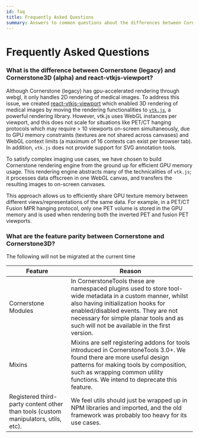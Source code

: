 ```yaml
---
id: faq
title: Frequently Asked Questions
summary: Answers to common questions about the differences between Cornerstone legacy and Cornerstone3D, including design choices, architectural changes, and feature comparisons
---
```


# Frequently Asked Questions

### What is the difference between Cornerstone (legacy) and Cornerstone3D (alpha) and react-vtkjs-viewport?

Although Cornerstone (legacy) has gpu-accelerated rendering through webgl, it only handles
2D rendering of medical images. To address this issue, we created [react-vtkjs-viewport](https://github.com/OHIF/react-vtkjs-viewport) which enabled 3D rendering of medical images by moving the
rendering functionalities to [`vtk.js`](https://github.com/kitware/vtk-js), a powerful rendering library. However, vtk.js uses WebGL instances per viewport, and this does not scale for situations like PET/CT hanging protocols which may require > 10 viewports on-screen simultaneously, due to GPU memory constraints (textures are not shared across canvases) and WebGL context limits (a maximum of 16 contexts can exist per browser tab). In addition, `vtk.js` does not provide support for SVG annotation tools.

To satisfy complex imaging use cases, we have chosen to build Cornerstone rendering engine from the ground up for efficient GPU memory usage. This rendering engine abstracts many of the technicalities of `vtk.js`; it processes data offscreen in one WebGL canvas, and transfers the resulting images to on-screen canvases.

This approach allows us to efficiently share GPU texture memory between different views/representations of the same data. For example, in a PET/CT Fusion MPR hanging protocol, only one PET volume is stored in the GPU memory and is used when rendering both the inverted PET and fusion PET viewports.

### What are the feature parity between Cornerstone and Cornerstone3D?

The following will not be migrated at the current time

<table>
<thead>
  <tr>
    <th>Feature</th>
    <th>Reason</th>
  </tr>
</thead>
<tbody>
  <tr>
    <td>Cornerstone Modules</td>
    <td>In CornerstoneTools these are namespaced plugins used to store tool-wide metadata in a custom manner, whilst also having initialization hooks for enabled/disabled events. They are not necessary for simple planar tools and as such will not be available in the first version.</td>
  </tr>
  <tr>
    <td>Mixins</td>
    <td>Mixins are self registering addons for tools introduced in CornerstoneTools 3.0+. We found there are more useful design patterns for making tools by composition, such as wrapping common utility functions. We intend to deprecate this feature.</td>
  </tr>
  <tr>
    <td>Registered third-party content other than tools (custom manipulators, utils, etc).</td>
    <td>We feel utils should just be wrapped up in NPM libraries and imported, and the old framework was probably too heavy for its use cases.</td>
  </tr>
</tbody>
</table>
